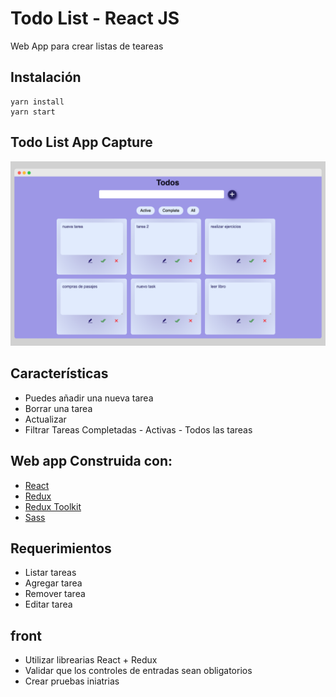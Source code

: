 # Todo List - React JS

Web App para crear listas de teareas

## Instalación

```
yarn install
yarn start
```

## Todo List App Capture

![screenshot](https://raw.githubusercontent.com/volta2016/todolist/master/src/assets/img/screen-todolist.png)

## Características

- Puedes añadir una nueva tarea
- Borrar una tarea
- Actualizar
- Filtrar Tareas Completadas - Activas - Todos las tareas

## Web app Construida con:

- [React](https://reactjs.org/)
- [Redux](https://redux.js.org/)
- [Redux Toolkit](https://redux-toolkit.js.org/)
- [Sass](https://sass-lang.com/)

## Requerimientos

- Listar tareas
- Agregar tarea
- Remover tarea
- Editar tarea

## front

- Utilizar librearias React + Redux
- Validar que los controles de entradas sean obligatorios
- Crear pruebas iniatrias
